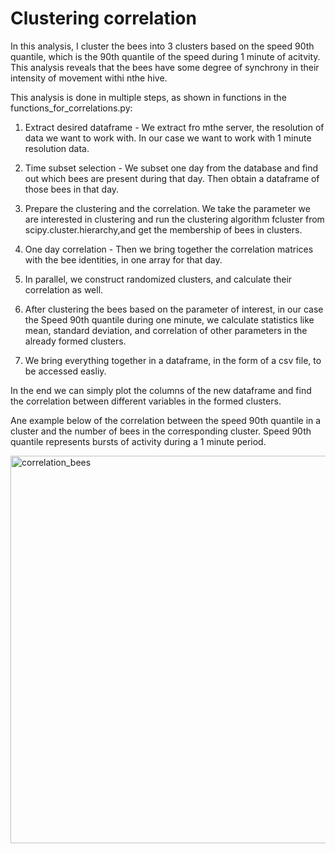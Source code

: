 # Clustering correlation
In this analysis, I cluster the bees into 3 clusters based on the speed 90th quantile, which is the 90th quantile of the speed during 1 minute of acitvity. This analysis reveals that the bees have some degree of synchrony in their intensity of movement withi nthe hive.

This analysis is done in multiple steps, as shown in functions in the functions_for_correlations.py:
1. Extract desired dataframe - We extract fro mthe server, the resolution of data we want to work with. In our case we want to work with 1 minute resolution data.

2. Time subset selection - We subset one day from the database and find out which bees are present during that day. Then obtain a dataframe of those bees in that day.

3. Prepare the clustering and the correlation. We take the parameter we are interested in clustering and run the clustering algorithm fcluster from scipy.cluster.hierarchy,and get the membership of bees in clusters.

4. One day correlation - Then we bring together the correlation matrices with the bee identities, in one array for that day.

5. In parallel, we construct randomized clusters, and calculate their correlation as well.

6. After clustering the bees based on the parameter of interest, in our case the Speed 90th quantile during one minute, we calculate statistics like mean, standard deviation, and correlation of other parameters in the already formed clusters.

7. We bring everything together in a dataframe, in the form of a csv file, to be accessed easliy.


In the end we can simply plot the columns of the new dataframe and find the correlation between different variables in the formed clusters.

Ane example below of the correlation between the speed 90th quantile in a cluster and the number of bees in the corresponding cluster. Speed 90th quantile represents bursts of activity during a 1 minute period.

<img width="620" alt="correlation_bees" src="https://github.com/Flutura00/Bee-project/assets/107845798/55bad3a4-997a-4c8c-aeb5-32667383bb91">
